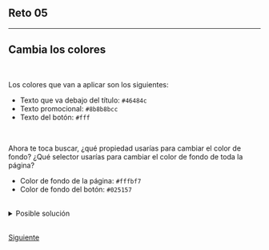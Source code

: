 ## Reto 05

<hr/>

## Cambia los colores

<br/>

Los colores que van a aplicar son los siguientes:

- Texto que va debajo del título: `#46484c`
- Texto promocional: `#8b8b8bcc`
- Texto del botón: `#fff`

<br/>

Ahora te toca buscar, ¿qué propiedad usarías para cambiar el color de fondo?
¿Qué selector usarías para cambiar el color de fondo de toda la página?

- Color de fondo de la página: `#fffbf7`
- Color de fondo del botón: `#025157`

<br/>

<details><summary>Posible solución</summary>
<p>

```html
<head>
    <title>Matcha</title>
    <!-- Desde el mismo html -->
    <style>
        body {
            background-color: #fffbf7;
        }

        h1 {
            color: #46484c;
            text-align: center;
        }

        p {
            color: #8b8b8bcc;
            font-family: verdana;
            font-size: 20px;
        }

        button {
            color: #fff;
            background-color: #025157;
        }
    </style>
    <!-- Desde archivo externo -->
    <link rel="stylesheet" href="styles.css">
</head>
```

</p>
</details>

<br/>

[Siguiente](../Ejemplo%2006)